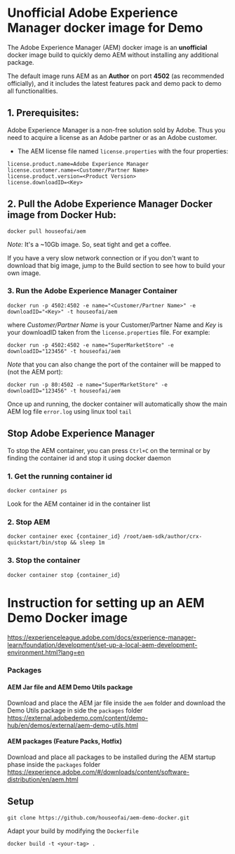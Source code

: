 # Unofficial Adobe Experience Manager docker image for Demo

The Adobe Experience Manager (AEM) docker image is an **unofficial** docker image build to quickly demo AEM without installing any additional package.

The default image runs AEM as an **Author** on port **4502** (as recommended officially), and it includes the latest features pack and demo pack to demo all functionalities.

## 1. Prerequisites:
Adobe Experience Manager is a non-free solution sold by Adobe. Thus you need to acquire a license as an Adobe partner or as an Adobe customer.
- The AEM license file named `license.properties` with the four properties:
```
license.product.name=Adobe Experience Manager
license.customer.name=<Customer/Partner Name>
license.product.version=<Product Version>
license.downloadID=<Key>
```

## 2. Pull the **Adobe Experience Manager** Docker image from Docker Hub:

```
docker pull houseofai/aem
```
*Note:* It's a ~10Gb image. So, seat tight and get a coffee.

If you have a very slow network connection or if you don't want to download that big image, jump to the Build section to see how to build your own image.

### 3. Run the **Adobe Experience Manager** Container

```
docker run -p 4502:4502 -e name="<Customer/Partner Name>" -e downloadID="<Key>" -t houseofai/aem
```
where *Customer/Partner Name* is your Customer/Partner Name and *Key* is your downloadID taken from the `license.properties` file. For example:

```
docker run -p 4502:4502 -e name="SuperMarketStore" -e downloadID="123456" -t houseofai/aem
```
*Note* that you can also change the port of the container will be mapped to (not the AEM port):
```
docker run -p 80:4502 -e name="SuperMarketStore" -e downloadID="123456" -t houseofai/aem
```

Once up and running, the docker container will automatically show the main AEM log file `error.log` using linux tool `tail`

## Stop Adobe Experience Manager

To stop the AEM container, you can press `Ctrl+C` on the terminal or by finding the container id and stop it using docker daemon

### 1. Get the running container id

```
docker container ps
```
Look for the AEM container id in the container list


### 2. Stop AEM

`docker container exec {container_id} /root/aem-sdk/author/crx-quickstart/bin/stop && sleep 1m`

### 3. Stop the container

`docker container stop {container_id}`

# Instruction for setting up an AEM Demo Docker image

https://experienceleague.adobe.com/docs/experience-manager-learn/foundation/development/set-up-a-local-aem-development-environment.html?lang=en

### Packages
#### AEM Jar file and AEM Demo Utils package
Download and place the AEM jar file inside the `aem` folder and download the Demo Utils package in side the `packages` folder
https://external.adobedemo.com/content/demo-hub/en/demos/external/aem-demo-utils.html

#### AEM packages (Feature Packs, Hotfix)
Download and place all packages to be installed during the AEM startup phase inside the `packages` folder
https://experience.adobe.com/#/downloads/content/software-distribution/en/aem.html

## Setup

`git clone https://github.com/houseofai/aem-demo-docker.git`

Adapt your build by modifying the `Dockerfile`

`docker build -t <your-tag> .`
